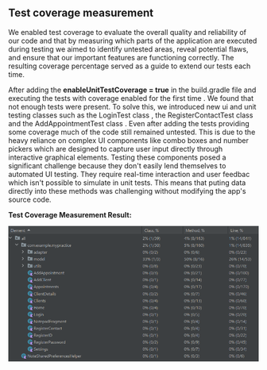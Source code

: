 
## Test coverage measurement

We enabled test coverage to evaluate the overall quality and reliability of our code and that by measuring which parts of the application are executed during testing  we aimed to identify untested areas, reveal potential flaws, and ensure that our important features are functioning correctly. The resulting coverage percentage served  as a guide to extend our tests each time.

After adding the **enableUnitTestCoverage = true** in the build.gradle file and executing the tests with coverage enabled for the first time . We found that not enough tests  were present. To solve this, we introduced new ui and unit  testing classes  such as the  LoginTest class , the RegisterContactTest  class and the AddAppointmentTest class . Even after adding the tests providing some coverage  much of the code still remained untested. This is due to the heavy reliance on complex UI components like combo boxes and number pickers  which are designed to capture user input directly through interactive graphical elements. Testing these components posed a significant challenge because they don't easily lend themselves to automated UI testing. They require real-time interaction and user feedbac  which isn't possible to simulate in unit tests. This means that puting data directly into these methods was challenging without modifying the app's source code. 

**Test Coverage Measurement Result:**

![](result.png)